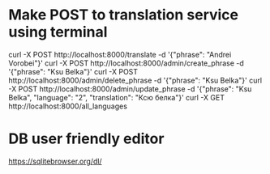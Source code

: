 # Make POST to translation service using terminal
curl -X POST http://localhost:8000/translate -d '{"phrase": "Andrei Vorobei"}'
curl -X POST http://localhost:8000/admin/create_phrase -d '{"phrase": "Ksu Belka"}'
curl -X POST http://localhost:8000/admin/delete_phrase -d '{"phrase": "Ksu Belka"}'
curl -X POST http://localhost:8000/admin/update_phrase -d '{"phrase": "Ksu Belka", "language": "2", "translation": "Ксю белка"}'
curl -X GET http://localhost:8000/all_languages
# DB user friendly editor 
https://sqlitebrowser.org/dl/